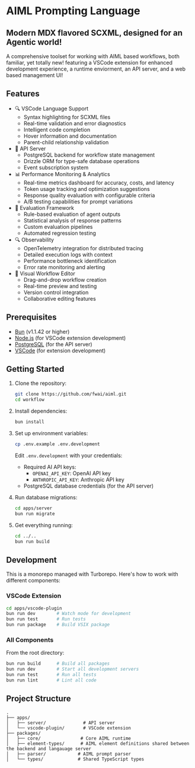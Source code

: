 # AIML Prompting Language

## Modern MDX flavored SCXML, designed for an Agentic world!

A comprehensive toolset for working with AIML based workflows, both familiar, yet totally new! featuring a VSCode extension for enhanced development experience, a runtime enviorment, an API server, and a web based management UI!

## Features

- 🔍 VSCode Language Support
  - Syntax highlighting for SCXML files
  - Real-time validation and error diagnostics
  - Intelligent code completion
  - Hover information and documentation
  - Parent-child relationship validation
- 🚀 API Server
  - PostgreSQL backend for workflow state management
  - Drizzle ORM for type-safe database operations
  - Event subscription system
- 📊 Performance Monitoring & Analytics
  - Real-time metrics dashboard for accuracy, costs, and latency
  - Token usage tracking and optimization suggestions
  - Response quality evaluation with configurable criteria
  - A/B testing capabilities for prompt variations
- 🔬 Evaluation Framework
  - Rule-based evaluation of agent outputs
  - Statistical analysis of response patterns
  - Custom evaluation pipelines
  - Automated regression testing
- 🔍 Observability
  - OpenTelemetry integration for distributed tracing
  - Detailed execution logs with context
  - Performance bottleneck identification
  - Error rate monitoring and alerting
- 🎨 Visual Workflow Editor
  - Drag-and-drop workflow creation
  - Real-time preview and testing
  - Version control integration
  - Collaborative editing features

## Prerequisites

- [Bun](https://bun.sh) (v1.1.42 or higher)
- [Node.js](https://nodejs.org) (for VSCode extension development)
- [PostgreSQL](https://www.postgresql.org) (for the API server)
- [VSCode](https://code.visualstudio.com) (for extension development)

## Getting Started

1. Clone the repository:

   ```bash
   git clone https://github.com/fwai/aiml.git
   cd workflow
   ```

2. Install dependencies:

   ```bash
   bun install
   ```

3. Set up environment variables:

   ```bash
   cp .env.example .env.development
   ```

   Edit `.env.development` with your credentials:

   - Required AI API keys:
     - `OPENAI_API_KEY`: OpenAI API key
     - `ANTHROPIC_API_KEY`: Anthropic API key
   - PostgreSQL database credentials (for the API server)

4. Run database migrations:

   ```bash
   cd apps/server
   bun run migrate
   ```

5. Get everything running:
   ```bash
   cd ../..
   bun run build
   ```

## Development

This is a monorepo managed with Turborepo. Here's how to work with different components:

### VSCode Extension

```bash
cd apps/vscode-plugin
bun run dev        # Watch mode for development
bun run test       # Run tests
bun run package    # Build VSIX package
```

### All Components

From the root directory:

```bash
bun run build      # Build all packages
bun run dev        # Start all development servers
bun run test       # Run all tests
bun run lint       # Lint all code
```

## Project Structure

```
.
├── apps/
│   ├── server/              # API server
│   └── vscode-plugin/       # VSCode extension
├── packages/
│   ├── core/               # Core AIML runtime
│   ├── element-types/      # AIML element definitions shared between the backend and langauage server
│   ├── parser/            # AIML prompt parser
│   └── types/             # Shared TypeScript types
```
